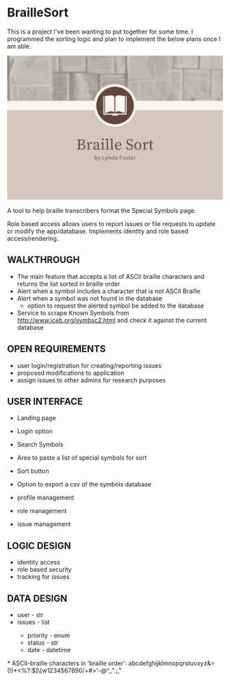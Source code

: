 # BrailleSort

This is a project I've been wanting to put together for some time. I programmed the sorting logic and plan to implement the below plans once I am able. 

![My App](./app.png)

A tool to help braille transcribers format the Special Symbols page. 

Role based access allows users to report issues or file requests to update or modify the app/database. Implements identity and role based access/rendering. 

## WALKTHROUGH

- The main feature that accepts a list of ASCII braille characters and returns the list sorted in braille order
- Alert when a symbol includes a character that is not ASCII Braille
- Alert when a symbol was not found in the database
	- option to request the alerted symbol be added to the database
- Service to scrape Known Symbols from http://www.iceb.org/symbsc2.html and check it against the current database

## OPEN REQUIREMENTS

- user login/registration for creating/reporting issues
- proposed modifications to application
- assign issues to other admins for research purposes

## USER INTERFACE

- Landing page
- Login option
- Search Symbols
- Area to paste a list of special symbols for sort
- Sort button
- Option to export a csv of the symbols database

- profile management
- role management
- issue management

## LOGIC DESIGN

- identity access
- role based security
- tracking for issues

## DATA DESIGN

- user - str
- issues - list<issue>
	- priority - enum
	- status - str
	- date - datetime

\* ASCII-braille characters in 'braille order': abcdefghijklmnopqrstuvxyz&=(!)*<%?:$]\\[w1234567890/+#>'-@^_\".;,"
